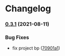 # Changelog

### [0.3.1](https://www.github.com/bharathkkb/test-monorepo-bp-2/compare/project-blueprint-v0.3.0...project-blueprint-v0.3.1) (2021-08-11)


### Bug Fixes

* fix project bp ([70901a1](https://www.github.com/bharathkkb/test-monorepo-bp-2/commit/70901a187124f4e6bda7f4339f1870d3caf5a397))
